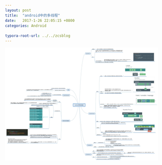 ```yaml
---
layout: post
title:  "android中的多线程"
date:   2017-1-26 22:05:15 +0800
categories: Android

typora-root-url: ../../zcsblog
---
```


<img src="/assets/Android/android中的多线程.jpg" alt="img" style="zoom:150%;" />